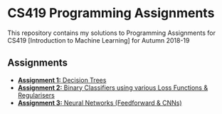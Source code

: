 # CS419 Programming Assignments

This repository contains my solutions to Programming Assignments for CS419 [Introduction to Machine Learning] for Autumn 2018-19

## Assignments

- [**Assignment 1:** Decision Trees](https://github.com/tezansahu/CS419_assignments/tree/master/Assignment%201)
- [**Assignment 2:** Binary Classifiers using various Loss Functions & Regularisers](https://github.com/tezansahu/CS419_assignments/tree/master/Assignment%202)
- [**Assignment 3:** Neural Networks (Feedforward & CNNs)](https://github.com/tezansahu/CS419_assignments/tree/master/Assignment%203)


